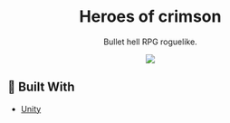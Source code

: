 <h1 align=center>Heroes of crimson</h1>
<p align=center>Bullet hell RPG roguelike.</p>

<p align=center>
  <img src="https://user-images.githubusercontent.com/36193643/156876928-747c79cd-30de-453e-aec0-995df8c3aba9.gif" />
</p>

## 🔨 Built With

- [Unity](https://unity.com/y)
